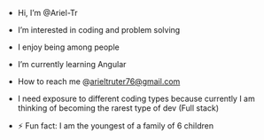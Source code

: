 - Hi, I’m @Ariel-Tr
- I’m interested in coding and problem solving
- I enjoy being among people
- I’m currently learning Angular 
- How to reach me @arieltruter76@gmail.com
- I need exposure to different coding types because currently I am thinking of becoming the rarest type of dev (Full stack)
   
- ⚡ Fun fact: I am the youngest of a family of 6 children
